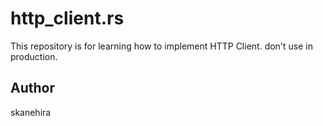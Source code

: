 # http_client.rs
This repository is for learning how to implement HTTP Client. don't use in production.

## Author
skanehira
